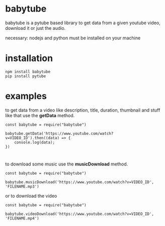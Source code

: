 # babytube
babytube is a pytube based library to get data from a given youtube video, download it or just the audio. 

necessary: 
nodejs and python must be installed on your machine 

# installation 
```
npm install babytube
pip install pytube
```

# examples
to get data from a video like description, title, duration, thumbnail and stuff like that use the **getData** method.

```
const babytube = require("babytube")

babytube.getData('https://www.youtube.com/watch?v=VIDEO_ID').then((data) => {
    console.log(data); 
})
```
# 
to download some music use the **musicDownload** method. 
```
const babytube = require("babytube")

babytube.musicDownload('https://www.youtube.com/watch?v=VIDEO_ID', 'FILENAME.mp3')
```
or to download the video 
```
const babytube = require("babytube")

babytube.videoDownload('https://www.youtube.com/watch?v=VIDEO_ID', 'FILENAME.mp4')
```
